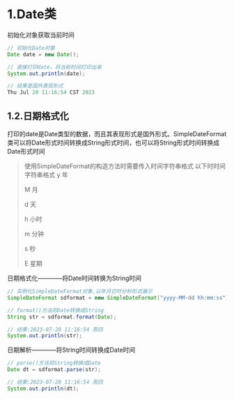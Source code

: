 # 1.Date类

初始化对象获取当前时间

```java
// 初始化Date对象
Date date = new Date();

// 直接打印date，将当前时间打印出来
System.out.println(date);

// 结果是国外表现形式
Thu Jul 20 11:16:54 CST 2023
```

## 1.2.日期格式化

打印的date是Date类型的数据，而且其表现形式是国外形式。SimpleDateFormat类可以将Date形式时间转换成String形式时间，也可以将String形式时间转换成Date形式时间

> 使用SimpleDateFormat的构造方法时需要传入时间字符串格式
> 以下时时间字符串格式
>  y		年
>
> M		月
>
> d		 天
>
> h		 小时
>
> m		分钟
>
> s	  	秒
>
> E	  	星期

日期格式化————将Date时间转换为String时间

```java
// 实例化SimpleDateFormat对象,以年月日时分秒形式展示
SimpleDateFormat sdformat = new SimpleDateFormat("yyyy-MM-dd hh:mm:ss");

// format()方法将Date转换成String
String str = sdformat.format(Date);

// 结果:2023-07-20 11:16:54 周四
System.out.println(str);
```

日期解析————将String时间转换成Date时间

```java
// parse()方法将String转换成Date
Date dt = sdformat.parse(str);

// 结果:2023-07-20 11:16:54 周四
System.out.println(dt);
```



